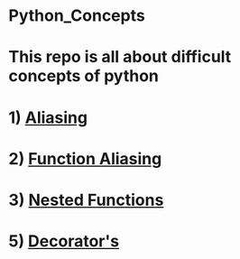 # Python_Concepts
 # This repo is all about difficult concepts of python 
 # 1) [Aliasing](https://github.com/mayur-data-science/Python_Concepts/blob/main/aliasing.py) 
 # 2) [Function Aliasing](https://github.com/mayur-data-science/Python_Concepts/blob/main/function_aliasing.py)
 # 3) [Nested Functions](https://github.com/mayur-data-science/Python_Concepts/blob/main/nested_functions.py)
 # 5) [Decorator's](https://github.com/mayur-data-science/Python_Concepts/blob/main/decorators.py)
